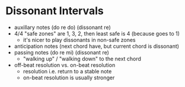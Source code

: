 # Dissonant Intervals

- auxillary notes (do re do) (dissonant re)
- 4/4 "safe zones" are 1, 3, 2, then least safe is 4 (because goes to 1)
  - it's nicer to play dissonants in non-safe zones
- anticipation notes (next chord have, but current chord is dissonant)
- passing notes (do re mi) (dissonant re)
  - "walking up" / "walking down" to the next chord
- off-beat resolution vs. on-beat resolution
  - resolution i.e. return to a stable note
  - on-beat resolution is usually stronger
